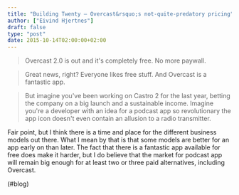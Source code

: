 ```yaml
---
title: "Building Twenty — Overcast&rsquo;s not-quite-predatory pricing"
author: ["Eivind Hjertnes"]
draft: false
type: "post"
date: 2015-10-14T02:00:00+02:00
---
```


> Overcast 2.0 is out and it's completely free. No more paywall.

<!--quoteend-->

> Great news, right? Everyone likes free stuff. And Overcast is a
> fantastic app.

<!--quoteend-->

> But imagine you've been working on Castro 2 for the last year, betting
> the company on a big launch and a sustainable income. Imagine you're a
> developer with an idea for a podcast app so revolutionary the app icon
> doesn't even contain an allusion to a radio transmitter.

Fair point, but I think there is a time and place for the different
business models out there. What I mean by that is that some models are
better for an app early on than later. The fact that there is a
fantastic app available for free does make it harder, but I do believe
that the market for podcast app will remain big enough for at least two
or three paid alternatives, including Overcast.

(#blog)
